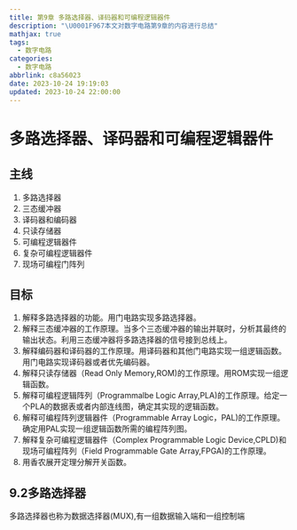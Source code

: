 ```yaml
---
title: 第9章 多路选择器、译码器和可编程逻辑器件
description: "\U0001F967本文对数字电路第9章的内容进行总结"
mathjax: true
tags:
  - 数字电路
categories:
  - 数字电路
abbrlink: c8a56023
date: 2023-10-24 19:19:03
updated: 2023-10-24 22:00:00
---
```


# 多路选择器、译码器和可编程逻辑器件

## 主线

1. 多路选择器
2. 三态缓冲器
3. 译码器和编码器
4. 只读存储器
5. 可编程逻辑器件
6. 复杂可编程逻辑器件
7. 现场可编程门阵列

## 目标

1. 解释多路选择器的功能。用门电路实现多路选择器。
2. 解释三态缓冲器的工作原理。当多个三态缓冲器的输出并联时，分析其最终的输出状态。利用三态缓冲器将多路选择器的信号接到总线上。
3. 解释编码器和译码器的工作原理。用译码器和其他门电路实现一组逻辑函数。用门电路实现译码器或者优先编码器。
4. 解释只读存储器（Read Only Memory,ROM)的工作原理。用ROM实现一组逻辑函数。
5. 解释可编程逻辑阵列（Programmalbe Logic Array,PLA)的工作原理。给定一个PLA的数据表或者内部连线图，确定其实现的逻辑函数。
6. 解释可编程阵列逻辑器件（Programmable Array Logic，PAL)的工作原理。确定用PAL实现一组逻辑函数所需的编程阵列图。
7. 解释复杂可编程逻辑器件（Complex Programmable Logic Device,CPLD)和现场可编程阵列（Field Programmable Gate Array,FPGA)的工作原理。
8. 用香农展开定理分解开关函数。

## 9.2多路选择器

多路选择器也称为数据选择器(MUX),有一组数据输入端和一组控制端